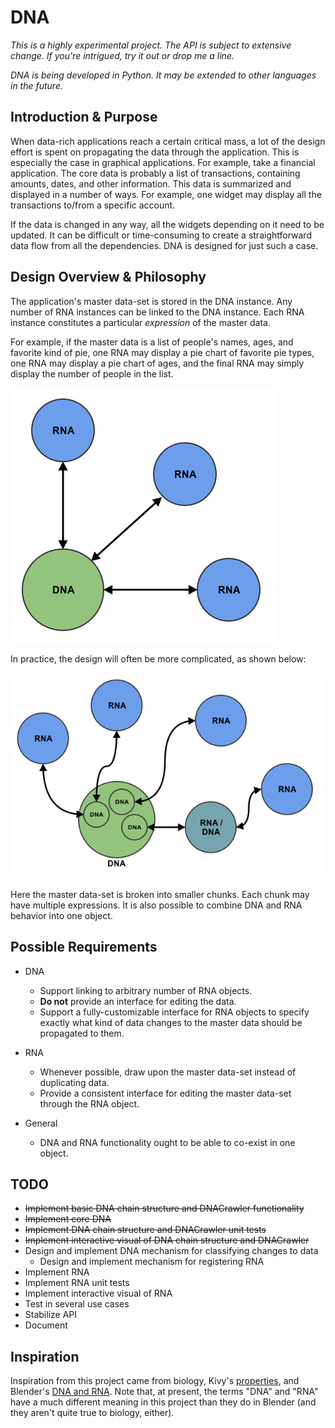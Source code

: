 # DNA

*This is a highly experimental project.  The API is subject to extensive change.  If you're intrigued, try it out or drop me a line.*

*DNA is being developed in Python.  It may be extended to other languages in the future.*

## Introduction & Purpose

When data-rich applications reach a certain critical mass, a lot of the design effort is spent on propagating the data through the application.  This is especially the case in graphical applications.  For example, take a financial application.  The core data is probably a list of transactions, containing amounts, dates, and other information.  This data is summarized and displayed in a number of ways.  For example, one widget may display all the transactions to/from a specific account.

If the data is changed in any way, all the widgets depending on it need to be updated.  It can be difficult or time-consuming to create a straightforward data flow from all the dependencies.  DNA is designed for just such a case.

## Design Overview & Philosophy

The application's master data-set is stored in the DNA instance.  Any number of RNA instances can be linked to the DNA instance.  Each RNA instance constitutes a particular *expression* of the master data.

For example, if the master data is a list of people's names, ages, and favorite kind of pie, one RNA may display a pie chart of favorite pie types, one RNA may display a pie chart of ages, and the final RNA may simply display the number of people in the list.

![simple design](images/dna_rna_simple.png)

In practice, the design will often be more complicated, as shown below:

![complete design](images/dna_rna_complete.png)

Here the master data-set is broken into smaller chunks.  Each chunk may have multiple expressions.  It is also possible to combine DNA and RNA behavior into one object.

## Possible Requirements

  * DNA
    * Support linking to arbitrary number of RNA objects.
    * __Do not__ provide an interface for editing the data.
    * Support a fully-customizable interface for RNA objects to specify exactly what kind of data changes to the master data should be propagated to them.

  * RNA
    * Whenever possible, draw upon the master data-set instead of duplicating data.
    * Provide a consistent interface for editing the master data-set through the RNA object.

  * General
      * DNA and RNA functionality ought to be able to co-exist in one object.

## TODO

  * ~~Implement basic DNA chain structure and DNACrawler functionality~~
  * ~~Implement core DNA~~
  * ~~Implement DNA chain structure and DNACrawler unit tests~~
  * ~~Implement interactive visual of DNA chain structure and DNACrawler~~
  * Design and implement DNA mechanism for classifying changes to data
      * Design and implement mechanism for registering RNA
  * Implement RNA
  * Implement RNA unit tests
  * Implement interactive visual of RNA
  * Test in several use cases
  * Stabilize API
  * Document

## Inspiration

Inspiration from this project came from biology, Kivy's [properties](http://kivy.org/docs/api-kivy.properties.html), and Blender's [DNA and RNA](http://www.blendernation.com/2008/12/01/blender-dna-rna-and-backward-compatibility/).  Note that, at present, the terms "DNA" and "RNA" have a much different meaning in this project than they do in Blender (and they aren't quite true to biology, either).
